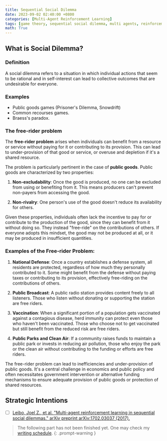 ```yaml
---
title: Sequential Social Dilemma
date: 2023-09-02 02:40:00 +0800
categories: [Multi-Agent Reinforcement Learning]
tags: [game theory, sequential social dilemma, multi agents, reinforcement learning]
math: True
---
```


## What is Social Dilemma?

### Definition

A social dilemma refers to a situation in which individual actions that seem to be rational and in self-interest can lead to collective outcomes that are undesirable for everyone.

### Examples
- Public goods games (Prisoner's Dilemma, Snowdrift)
- Common recourses games.
- Braess's paradox.

### The free-rider problem
The **free-rider problem** arises when individuals can benefit from a resource or service without paying for it or contributing to its provision. This can lead to under-provision of that good or service, or overuse and depletion if it's a shared resource.

The problem is particularly pertinent in the case of **public goods**. Public goods are characterized by two properties:

1. **Non-excludability**: Once the good is produced, no one can be excluded from using or benefiting from it. This means producers can't prevent non-payers from accessing the good.
   
2. **Non-rivalry**: One person's use of the good doesn't reduce its availability for others. 

Given these properties, individuals often lack the incentive to pay for or contribute to the production of the good, since they can benefit from it without doing so. They instead "free-ride" on the contributions of others. If everyone adopts this mindset, the good may not be produced at all, or it may be produced in insufficient quantities.

### Examples of the Free-rider Problem:

1. **National Defense**: Once a country establishes a defense system, all residents are protected, regardless of how much they personally contributed to it. Some might benefit from the defense without paying taxes or contributing to its provision, effectively free-riding on the contributions of others.

2. **Public Broadcast**: A public radio station provides content freely to all listeners. Those who listen without donating or supporting the station are free riders.

3. **Vaccination**: When a significant portion of a population gets vaccinated against a contagious disease, herd immunity can protect even those who haven't been vaccinated. Those who choose not to get vaccinated but still benefit from the reduced risk are free riders.

4. **Public Parks and Clean Air**: If a community raises funds to maintain a public park or invests in reducing air pollution, those who enjoy the park or the clean air without contributing to the funding or efforts are free riders.

The free-rider problem can lead to inefficiencies and under-provision of public goods. It's a central challenge in economics and public policy and often necessitates government intervention or alternative funding mechanisms to ensure adequate provision of public goods or protection of shared resources.

## Strategic Intentions



- [ ] [Leibo, Joel Z., et al. "Multi-agent reinforcement learning in sequential social dilemmas." arXiv preprint arXiv:1702.03037 (2017).](https://arxiv.org/pdf/1702.03037.pdf)

> The following part has not been finished yet. One may check my [writing schedule](https://yuelin301.github.io/posts/Schedule/).
{: .prompt-warning }